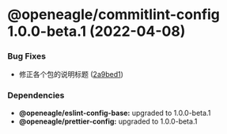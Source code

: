 # @openeagle/commitlint-config 1.0.0-beta.1 (2022-04-08)


### Bug Fixes

* 修正各个包的说明标题 ([2a9bed1](https://github.com/openeagle/standard/commit/2a9bed122523945df6b7bb3dcddb117ddf738598))





### Dependencies

* **@openeagle/eslint-config-base:** upgraded to 1.0.0-beta.1
* **@openeagle/prettier-config:** upgraded to 1.0.0-beta.1
